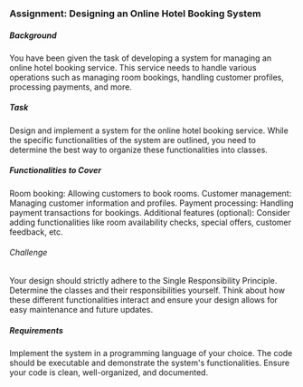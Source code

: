 ### Assignment: Designing an Online Hotel Booking System

##### Background

You have been given the task of developing a system for managing an online hotel booking service. This service needs to handle various operations such as managing room bookings, handling customer profiles, processing payments, and more.

##### Task

Design and implement a system for the online hotel booking service. While the specific functionalities of the system are outlined, you need to determine the best way to organize these functionalities into classes.

##### Functionalities to Cover

Room booking: Allowing customers to book rooms.
Customer management: Managing customer information and profiles.
Payment processing: Handling payment transactions for bookings.
Additional features (optional): Consider adding functionalities like room availability checks, special offers, customer feedback, etc.

###### Challenge

Your design should strictly adhere to the Single Responsibility Principle. Determine the classes and their responsibilities yourself.
Think about how these different functionalities interact and ensure your design allows for easy maintenance and future updates.

##### Requirements

Implement the system in a programming language of your choice.
The code should be executable and demonstrate the system's functionalities.
Ensure your code is clean, well-organized, and documented.